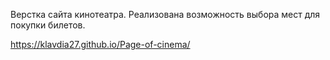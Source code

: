 
Верстка сайта кинотеатра. Реализована возможность выбора мест для покупки билетов.

https://klavdia27.github.io/Page-of-cinema/
